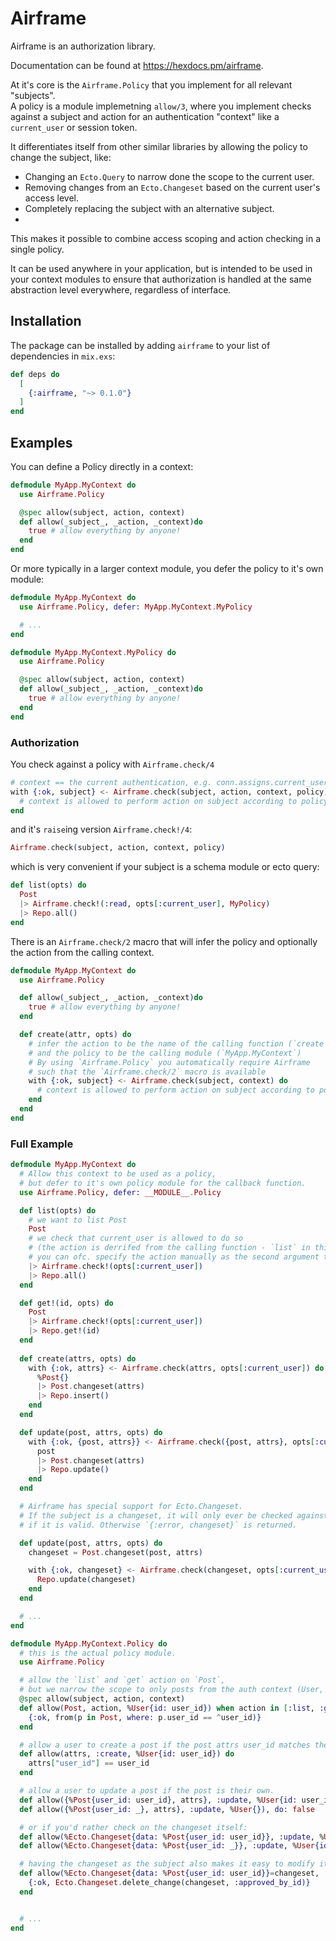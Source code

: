 # Airframe

Airframe is an authorization library.

Documentation can be found at <https://hexdocs.pm/airframe>.

At it's core is the `Airframe.Policy` that you implement for all relevant "subjects".  
A policy is a module implemetning `allow/3`, where you implement checks against a subject and action for an authentication "context" like a `current_user` or session token.

It differentiates itself from other similar libraries by allowing the policy to change the subject, like:
- Changing an `Ecto.Query` to narrow done the scope to the current user.
- Removing changes from an `Ecto.Changeset` based on the current user's access level.
- Completely replacing the subject with an alternative subject.
- 
This makes it possible to combine access scoping and action checking in a single policy.

It can be used anywhere in your application, but is intended to be used in your context modules to
ensure that authorization is handled at the same abstraction level everywhere, regardless of interface.

## Installation

The package can be installed by adding `airframe` to your list of dependencies in `mix.exs`:

```elixir
def deps do
  [
    {:airframe, "~> 0.1.0"}
  ]
end
```

## Examples

You can define a Policy directly in a context:

```elixir
defmodule MyApp.MyContext do
  use Airframe.Policy

  @spec allow(subject, action, context)
  def allow(_subject_, _action, _context)do
    true # allow everything by anyone!
  end
end
```

Or more typically in a larger context module, you defer the policy to it's own module:

```elixir
defmodule MyApp.MyContext do
  use Airframe.Policy, defer: MyApp.MyContext.MyPolicy

  # ...
end

defmodule MyApp.MyContext.MyPolicy do
  use Airframe.Policy

  @spec allow(subject, action, context)
  def allow(_subject_, _action, _context)do
    true # allow everything by anyone!
  end
end
```

### Authorization

You check against a policy with `Airframe.check/4`

```elixir
# context == the current authentication, e.g. conn.assigns.current_user, or an API key, etc
with {:ok, subject} <- Airframe.check(subject, action, context, policy) do
  # context is allowed to perform action on subject according to policy.
end
```

and it's `raise`ing version `Airframe.check!/4`:

```elixir
Airframe.check(subject, action, context, policy)
```

which is very convenient if your subject is a schema module or ecto query:

```elixir
def list(opts) do
  Post
  |> Airframe.check!(:read, opts[:current_user], MyPolicy)
  |> Repo.all()
end
```

There is an `Airframe.check/2` macro that will infer the policy and optionally the action from the calling context.

```elixir
defmodule MyApp.MyContext do
  use Airframe.Policy

  def allow(_subject_, _action, _context)do
    true # allow everything by anyone!
  end

  def create(attr, opts) do
    # infer the action to be the name of the calling function (`create`)
    # and the policy to be the calling module (`MyApp.MyContext`)
    # By using `Airframe.Policy` you automatically require Airframe
    # such that the `Airframe.check/2` macro is available
    with {:ok, subject} <- Airframe.check(subject, context) do
      # context is allowed to perform action on subject according to policy.
    end
  end
end
```

### Full Example

```elixir
defmodule MyApp.MyContext do
  # Allow this context to be used as a policy,
  # but defer to it's own policy module for the callback function.
  use Airframe.Policy, defer: __MODULE__.Policy

  def list(opts) do
    # we want to list Post
    Post
    # we check that current_user is allowed to do so
    # (the action is derrifed from the calling function - `list` in this case,
    # you can ofc. specify the action manually as the second argument to check!/3)
    |> Airframe.check!(opts[:current_user])
    |> Repo.all()
  end

  def get!(id, opts) do
    Post
    |> Airframe.check!(opts[:current_user])
    |> Repo.get!(id)
  end
  
  def create(attrs, opts) do
    with {:ok, attrs} <- Airframe.check(attrs, opts[:current_user]) do
      %Post{}
      |> Post.changeset(attrs)
      |> Repo.insert()
    end
  end

  def update(post, attrs, opts) do
    with {:ok, {post, attrs}} <- Airframe.check({post, attrs}, opts[:current_user]) do
      post
      |> Post.changeset(attrs)
      |> Repo.update()
    end
  end

  # Airframe has special support for Ecto.Changeset.
  # If the subject is a changeset, it will only ever be checked against the policy
  # if it is valid. Otherwise `{:error, changeset}` is returned.

  def update(post, attrs, opts) do
    changeset = Post.changeset(post, attrs)

    with {:ok, changeset} <- Airframe.check(changeset, opts[:current_user]) do
      Repo.update(changeset)
    end
  end

  # ...
end

defmodule MyApp.MyContext.Policy do
  # this is the actual policy module.
  use Airframe.Policy

  # allow the `list` and `get` action on `Post`,
  # but we narrow the scope to only posts from the auth context (User, in this case)
  @spec allow(subject, action, context)
  def allow(Post, action, %User{id: user_id}) when action in [:list, :get] do
    {:ok, from(p in Post, where: p.user_id == ^user_id)}
  end

  # allow a user to create a post if the post attrs user_id matches their user's id
  def allow(attrs, :create, %User{id: user_id}) do
    attrs["user_id"] == user_id
  end

  # allow a user to update a post if the post is their own.
  def allow({%Post{user_id: user_id}, attrs}, :update, %User{id: user_id}), do: true
  def allow({%Post{user_id: _}, attrs}, :update, %User{}), do: false

  # or if you'd rather check on the changeset itself:
  def allow(%Ecto.Changeset{data: %Post{user_id: user_id}}, :update, %User{id: user_id}), do: true
  def allow(%Ecto.Changeset{data: %Post{user_id: _}}, :update, %User{id: _}), do: false

  # having the changeset as the subject also makes it easy to modify it:
  def allow(%Ecto.Changeset{data: %Post{user_id: user_id}}=changeset, :update, %User{id: user_id}) do
    {:ok, Ecto.Changeset.delete_change(changeset, :approved_by_id)}
  end


  # ...
end
```


